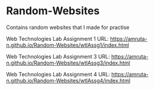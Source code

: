# Random-Websites
Contains random websites that I made for practise

Web Technologies Lab Assignment 1
URL: https://amruta-n.github.io/Random-Websites/wtlAssg1/index.html

Web Technologies Lab Assignment 3
URL: https://amruta-n.github.io/Random-Websites/wtlAssg3/index.html

Web Technologies Lab Assignment 4
URL: https://amruta-n.github.io/Random-Websites/wtlAssg4/index.html
